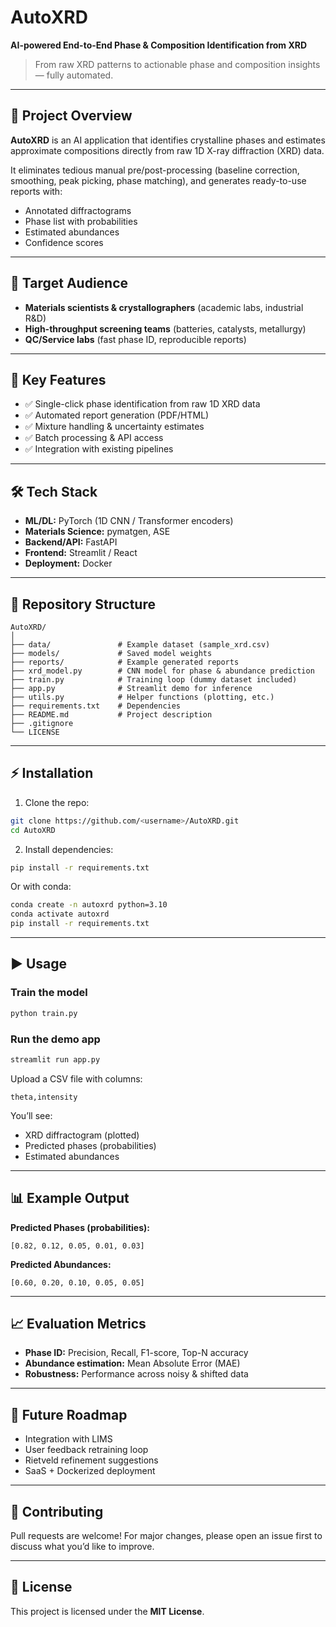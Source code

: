 # AutoXRD  
**AI-powered End-to-End Phase & Composition Identification from XRD**  

> From raw XRD patterns to actionable phase and composition insights — fully automated.

---

## 📌 Project Overview  
**AutoXRD** is an AI application that identifies crystalline phases and estimates approximate compositions directly from raw 1D X-ray diffraction (XRD) data.  

It eliminates tedious manual pre/post-processing (baseline correction, smoothing, peak picking, phase matching), and generates ready-to-use reports with:  
- Annotated diffractograms  
- Phase list with probabilities  
- Estimated abundances  
- Confidence scores  

---

## 🎯 Target Audience  
- **Materials scientists & crystallographers** (academic labs, industrial R&D)  
- **High-throughput screening teams** (batteries, catalysts, metallurgy)  
- **QC/Service labs** (fast phase ID, reproducible reports)  

---

## 🚀 Key Features  
- ✅ Single-click phase identification from raw 1D XRD data  
- ✅ Automated report generation (PDF/HTML)  
- ✅ Mixture handling & uncertainty estimates  
- ✅ Batch processing & API access  
- ✅ Integration with existing pipelines  

---

## 🛠️ Tech Stack  
- **ML/DL:** PyTorch (1D CNN / Transformer encoders)  
- **Materials Science:** pymatgen, ASE  
- **Backend/API:** FastAPI  
- **Frontend:** Streamlit / React  
- **Deployment:** Docker  

---

## 📂 Repository Structure  
```
AutoXRD/
│
├── data/               # Example dataset (sample_xrd.csv)
├── models/             # Saved model weights
├── reports/            # Example generated reports
├── xrd_model.py        # CNN model for phase & abundance prediction
├── train.py            # Training loop (dummy dataset included)
├── app.py              # Streamlit demo for inference
├── utils.py            # Helper functions (plotting, etc.)
├── requirements.txt    # Dependencies
├── README.md           # Project description
├── .gitignore
└── LICENSE
```

---

## ⚡ Installation  

1. Clone the repo:  
```bash
git clone https://github.com/<username>/AutoXRD.git
cd AutoXRD
```

2. Install dependencies:  
```bash
pip install -r requirements.txt
```

Or with conda:  
```bash
conda create -n autoxrd python=3.10
conda activate autoxrd
pip install -r requirements.txt
```

---

## ▶️ Usage  

### Train the model  
```bash
python train.py
```

### Run the demo app  
```bash
streamlit run app.py
```

Upload a CSV file with columns:  
```
theta,intensity
```

You’ll see:  
- XRD diffractogram (plotted)  
- Predicted phases (probabilities)  
- Estimated abundances  

---

## 📊 Example Output  
**Predicted Phases (probabilities):**  
```
[0.82, 0.12, 0.05, 0.01, 0.03]
```  

**Predicted Abundances:**  
```
[0.60, 0.20, 0.10, 0.05, 0.05]
```  

---

## 📈 Evaluation Metrics  
- **Phase ID:** Precision, Recall, F1-score, Top-N accuracy  
- **Abundance estimation:** Mean Absolute Error (MAE)  
- **Robustness:** Performance across noisy & shifted data  

---

## 🔮 Future Roadmap  
- Integration with LIMS  
- User feedback retraining loop  
- Rietveld refinement suggestions  
- SaaS + Dockerized deployment  

---

## 🤝 Contributing  
Pull requests are welcome! For major changes, please open an issue first to discuss what you’d like to improve.  

---

## 📜 License  
This project is licensed under the **MIT License**.  

